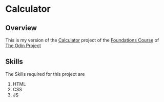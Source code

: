 # Calculator

## Overview

This is my version of the [Calculator](https://www.theodinproject.com/lessons/foundations-calculator) project of the [Foundations Course](https://www.theodinproject.com/paths/foundations/courses/foundations) of [The Odin Project](https://www.theodinproject.com)

## Skills

The Skills required for this project are

1. HTML
2. CSS
3. JS
